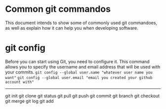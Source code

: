 # Common git commandos
This document intends to show some of commonly used git commandoes, as well as explain how it can help you when developing software.
# git config
Before you can start using Git, you need to configure it. This command allows you to specify the username and email address that will be used with your commits.
`git config --global user.name "whatever user name you want"`
`git config --global user.email "email you created your github account with"`

________
git init
git clone
git status
git pull
git push
git commit
git branch
git checkout
git merge
git log
git add
